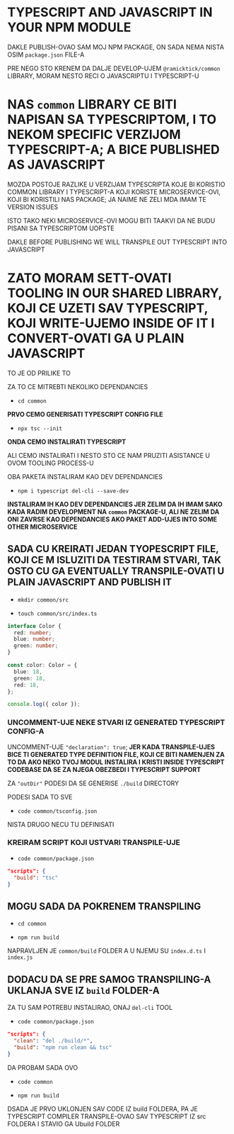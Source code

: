 # TYPESCRIPT AND JAVASCRIPT IN YOUR NPM MODULE

DAKLE PUBLISH-OVAO SAM MOJ NPM PACKAGE, ON SADA NEMA NISTA OSIM `package.json` FILE-A

PRE NEGO STO KRENEM DA DALJE DEVELOP-UJEM `@ramicktick/common` LIBRARY, MORAM NESTO RECI O JAVASCRIPTU I TYPESCRIPT-U

# NAS `common` LIBRARY CE BITI NAPISAN SA TYPESCRIPTOM, I TO NEKOM SPECIFIC VERZIJOM TYPESCRIPT-A; A BICE PUBLISHED AS JAVASCRIPT

MOZDA POSTOJE RAZLIKE U VERZIJAM TYPESCRIPTA KOJE BI KORISTIO COMMON LIBRARY I TYPESCRIPT-A KOJI KORISTE MICROSERVICE-OVI, KOJI BI KORISTILI NAS PACKAGE; JA NAIME NE ZELI MDA IMAM TE VERSION ISSUES

ISTO TAKO NEKI MICROSERVICE-OVI MOGU BITI TAAKVI DA NE BUDU PISANI SA TYPESCRIPTOM UOPSTE

DAKLE BEFORE PUBLISHING WE WILL TRANSPILE OUT TYPESCRIPT INTO JAVASCRIPT

# ZATO MORAM SETT-OVATI TOOLING IN OUR SHARED LIBRARY, KOJI CE UZETI SAV TYPESCRIPT, KOJI WRITE-UJEMO INSIDE OF IT I CONVERT-OVATI GA U PLAIN JAVASCRIPT

TO JE OD PRILIKE TO

ZA TO CE MITREBTI NEKOLIKO DEPENDANCIES

- `cd common`

**PRVO CEMO GENERISATI TYPESCRIPT CONFIG FILE**

- `npx tsc --init`

**ONDA CEMO INSTALIRATI TYPESCRIPT**

ALI CEMO INSTALIRATI I NESTO STO CE NAM PRUZITI ASISTANCE U OVOM TOOLING PROCESS-U

OBA PAKETA INSTALIRAM KAO DEV DEPENDANCIES

- `npm i typescript del-cli --save-dev`

**INSTALIRAM IH KAO DEV DEPENDANCIES JER ZELIM DA IH IMAM SAKO KADA RADIM DEVELOPMENT NA `common` PACKAGE-U, ALI NE ZELIM DA ONI ZAVRSE KAO DEPENDANCIES AKO PAKET ADD-UJES INTO SOME OTHER MICROSERVICE**

## SADA CU KREIRATI JEDAN TYOPESCRIPT FILE, KOJI CE M ISLUZITI DA TESTIRAM STVARI, TAK OSTO CU GA EVENTUALLY TRANSPILE-OVATI U PLAIN JAVASCRIPT AND PUBLISH IT 

- `mkdir common/src`

- `touch common/src/index.ts`

```ts
interface Color {
  red: number;
  blue: number;
  green: number;
}

const color: Color = {
  blue: 18,
  green: 18,
  red: 18,
};

console.log({ color });

```

### UNCOMMENT-UJE NEKE STVARI IZ GENERATED TYPESCRIPT CONFIG-A

UNCOMMENT-UJE `"declaration": true`; **JER KADA TRANSPILE-UJES BICE TI GENERATED TYPE DEFINITION FILE, KOJI CE BITI NAMENJEN ZA TO DA AKO NEKO TVOJ MODUL INSTALIRA I KRISTI INSIDE TYPESCRIPT CODEBASE DA SE ZA NJEGA OBEZBEDI I TYPESCRIPT SUPPORT**

ZA `"outDir"` PODESI DA SE GENERISE `./build` DIRECTORY

PODESI SADA TO SVE

- `code common/tsconfig.json`

NISTA DRUGO NECU TU DEFINISATI

### KREIRAM SCRIPT KOJI USTVARI TRANSPILE-UJE

- `code common/package.json`

```json
"scripts": {
  "build": "tsc"
}
```

## MOGU SADA DA POKRENEM TRANSPILING

- `cd common`

- `npm run build`

NAPRAVLJEN JE `common/build` FOLDER A U NJEMU SU `index.d.ts` I `index.js`

## DODACU DA SE PRE SAMOG TRANSPILING-A UKLANJA SVE IZ `build` FOLDER-A

ZA TU SAM POTREBU INSTALIRAO, ONAJ `del-cli` TOOL

- `code common/package.json`

```json
"scripts": {
  "clean": "del ./build/*",
  "build": "npm run clean && tsc"
}
```

DA PROBAM SADA OVO

- `code common`

- `npm run build`

DSADA JE PRVO UKLONJEN SAV CODE IZ build FOLDERA, PA JE TYPESCRIPT COMPILER TRANSPILE-OVAO SAV TYPESCRIPT IZ src FOLDERA I STAVIO GA Ubuild FOLDER

